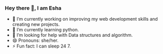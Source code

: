### Hey there 👋, I am Esha 



- 🔭 I’m currently working on improving my web development skills and creating new projects.
- 🌱 I’m currently learning python.
- 🤔 I’m looking for help with Data structures and algorithm.
- 😄 Pronouns: she/her.
- ⚡ Fun fact: I can sleep 24 7.

